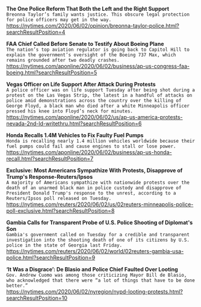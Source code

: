 **The One Police Reform That Both the Left and the Right Support**\
`Breonna Taylor’s family wants justice. This obscure legal protection for police officers may get in the way.`\
https://nytimes.com/2020/06/02/opinion/breonna-taylor-police.html?searchResultPosition=4

**FAA Chief Called Before Senate to Testify About Boeing Plane**\
`The nation’s top aviation regulator is going back to Capitol Hill to explain the government’s oversight of the Boeing 737 Max, which remains grounded after two deadly crashes.`\
https://nytimes.com/aponline/2020/06/02/business/ap-us-congress-faa-boeing.html?searchResultPosition=5

**Vegas Officer on Life Support After Attack During Protests**\
`A police officer was on life support Tuesday after being shot during a protest on the Las Vegas Strip, the latest in a handful of attacks on police amid demonstrations across the country over the killing of George Floyd, a black man who died after a white Minneapolis officer pressed his knee into Floyd’s neck for minutes.`\
https://nytimes.com/aponline/2020/06/02/us/ap-us-america-protests-nevada-2nd-ld-writethru.html?searchResultPosition=6

**Honda Recalls 1.4M Vehicles to Fix Faulty Fuel Pumps**\
`Honda is recalling nearly 1.4 million vehicles worldwide because their fuel pumps could fail and cause engines to stall or lose power.`\
https://nytimes.com/aponline/2020/06/02/business/ap-us-honda-recall.html?searchResultPosition=7

**Exclusive: Most Americans Sympathize With Protests, Disapprove of Trump's Response-Reuters/Ipsos**\
`A majority of Americans sympathize with nationwide protests over the death of an unarmed black man in police custody and disapprove of President Donald Trump's response to the unrest, according to a Reuters/Ipsos poll released on Tuesday.`\
https://nytimes.com/reuters/2020/06/02/us/02reuters-minneapolis-police-poll-exclusive.html?searchResultPosition=8

**Gambia Calls for Transparent Probe of U.S. Police Shooting of Diplomat's Son**\
`Gambia's government called on Tuesday for a credible and transparent investigation into the shooting death of one of its citizens by U.S. police in the state of Georgia last Friday.`\
https://nytimes.com/reuters/2020/06/02/world/02reuters-gambia-usa-police.html?searchResultPosition=9

**‘It Was a Disgrace’: De Blasio and Police Chief Faulted Over Looting**\
`Gov. Andrew Cuomo was among those criticizing Mayor Bill de Blasio, who acknowledged that there were “a lot of things that have to be done better.”`\
https://nytimes.com/2020/06/02/nyregion/nypd-looting-protests.html?searchResultPosition=10

